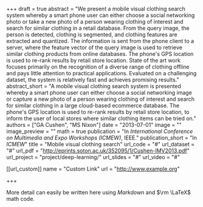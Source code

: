 +++
draft = true
abstract = "We present a mobile visual clothing search system whereby a smart phone user can either choose a social networking photo or take a new photo of a person wearing clothing of interest and search for similar clothing in a retail database. From the query image, the person is detected, clothing is segmented, and clothing features are extracted and quantized. The information is sent from the phone client to a server, where the feature vector of the query image is used to retrieve similar clothing products from online databases. The phone's GPS location is used to re-rank results by retail store location. State of the art work focuses primarily on the recognition of a diverse range of clothing offline and pays little attention to practical applications. Evaluated on a challenging dataset, the system is relatively fast and achieves promising results."
abstract_short = "A mobile visual clothing search system is presented whereby a smart phone user can either choose a social networking image or capture a new photo of a person wearing clothing of interest and search for similar clothing in a large cloud-based ecommerce database. The phone's GPS location is used to re-rank results by retail store location, to inform the user of local stores where similar clothing items can be tried on."
authors = ["GA Cushen", "MS Nixon"]
date = "2013-07-01"
image = ""
image_preview = ""
math = true
publication = "In *International Conference on Multimedia and Expo Workshops (ICMEW)*, IEEE."
publication_short = "In *ICMEW*"
title = "Mobile visual clothing search"
url_code = "#"
url_dataset = "#"
url_pdf = "http://eprints.soton.ac.uk/352095/1/Cushen-IMV2013.pdf"
url_project = "project/deep-learning/"
url_slides = "#"
url_video = "#"

[[url_custom]]
name = "Custom Link"
url = "http://www.example.org"

+++

More detail can easily be written here using *Markdown* and $\rm \LaTeX$ math code.
